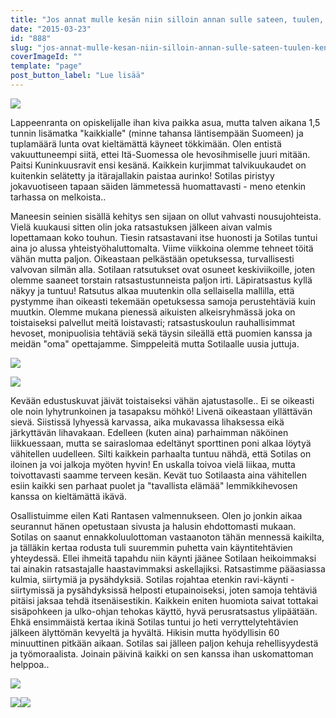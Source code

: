 ```yaml
---
title: "Jos annat mulle kesän niin silloin annan sulle sateen, tuulen, kenties kesän toisenkin."
date: "2015-03-23"
id: "888"
slug: "jos-annat-mulle-kesan-niin-silloin-annan-sulle-sateen-tuulen-kenties-kesan-toisenkin"
coverImageId: ""
template: "page"
post_button_label: "Lue lisää"
---
```


[![](images/IMG_1793_.png)](http://1.bp.blogspot.com/-TkGgUtzb2hs/VQ9IC5wM-vI/AAAAAAAAJSo/hAqVBg2RZP4/s1600/IMG_1793_.png)

  

Lappeenranta on opiskelijalle ihan kiva paikka asua, mutta talven aikana 1,5 tunnin lisämatka "kaikkialle" (minne tahansa läntisempään Suomeen) ja tuplamäärä lunta ovat kieltämättä käyneet tökkimään. Olen entistä vakuuttuneempi siitä, ettei Itä-Suomessa ole hevosihmiselle juuri mitään. Paitsi Kuninkuusravit ensi kesänä. Kaikkein kurjimmat talvikuukaudet on kuitenkin selätetty ja itärajallakin paistaa aurinko! Sotilas piristyy jokavuotiseen tapaan säiden lämmetessä huomattavasti - meno etenkin tarhassa on melkoista..

  

Maneesin seinien sisällä kehitys sen sijaan on ollut vahvasti nousujohteista. Vielä kuukausi sitten olin joka ratsastuksen jälkeen aivan valmis lopettamaan koko touhun. Tiesin ratsastavani itse huonosti ja Sotilas tuntui aina jo alussa yhteistyöhaluttomalta. Viime viikkoina olemme tehneet töitä vähän mutta paljon. Oikeastaan pelkästään opetuksessa, turvallisesti valvovan silmän alla. Sotilaan ratsutukset ovat osuneet keskiviikoille, joten olemme saaneet torstain ratsastustunneista paljon irti. Läpiratsastus kyllä näkyy ja tuntuu! Ratsutus alkaa muutenkin olla sellaisella mallilla, että pystymme ihan oikeasti tekemään opetuksessa samoja perustehtäviä kuin muutkin. Olemme mukana pienessä aikuisten alkeisryhmässä joka on toistaiseksi palvellut meitä loistavasti; ratsastuskoulun rauhallisimmat hevoset, monipuolisia tehtäviä sekä täysin sileällä että puomien kanssa ja meidän "oma" opettajamme. Simppeleitä mutta Sotilaalle uusia juttuja.

  

[![](images/IMG_1796_.png)](http://1.bp.blogspot.com/-FSg_okmcg9s/VQ9IAnuFyDI/AAAAAAAAJSg/PEM3mE4Ttn4/s1600/IMG_1796_.png)

  

[![](images/IMG_1826_.png)](http://1.bp.blogspot.com/-fIuWV0oUMYI/VQ9ICzwUyzI/AAAAAAAAJSs/3wznWztWleI/s1600/IMG_1826_.png)

  

Kevään edustuskuvat jäivät toistaiseksi vähän ajatustasolle.. Ei se oikeasti ole noin lyhytrunkoinen ja tasapaksu möhkö! Livenä oikeastaan yllättävän sievä. Siistissä lyhyessä karvassa, aika mukavassa lihaksessa eikä järkyttävän lihavakaan. Edelleen (kuten aina) parhaimman näköinen liikkuessaan, mutta se sairaslomaa edeltänyt sporttinen poni alkaa löytyä vähitellen uudelleen. Silti kaikkein parhaalta tuntuu nähdä, että Sotilas on iloinen ja voi jalkoja myöten hyvin! En uskalla toivoa vielä liikaa, mutta toivottavasti saamme terveen kesän. Kevät tuo Sotilaasta aina vähitellen esiin kaikki sen parhaat puolet ja "tavallista elämää" lemmikkihevosen kanssa on kieltämättä ikävä.

  

Osallistuimme eilen Kati Rantasen valmennukseen. Olen jo jonkin aikaa seurannut hänen opetustaan sivusta ja halusin ehdottomasti mukaan. Sotilas on saanut ennakkoluulottoman vastaanoton tähän mennessä kaikilta, ja tälläkin kertaa rodusta tuli suuremmin puhetta vain käyntitehtävien yhteydessä. Ellei ihmeitä tapahdu niin käynti jäänee Sotilaan heikoimmaksi tai ainakin ratsastajalle haastavimmaksi askellajiksi. Ratsastimme pääasiassa kulmia, siirtymiä ja pysähdyksiä. Sotilas rojahtaa etenkin ravi-käynti -siirtymissä ja pysähdyksissä helposti etupainoiseksi, joten samoja tehtäviä pitäisi jaksaa tehdä itsenäisestikin. Kaikkein eniten huomiota saivat tottakai sisäpohkeen ja ulko-ohjan tehokas käyttö, hyvä perusratsastus ylipäätään. Ehkä ensimmäistä kertaa ikinä Sotilas tuntui jo heti verryttelytehtävien jälkeen älyttömän kevyeltä ja hyvältä. Hikisin mutta hyödyllisin 60 minuuttinen pitkään aikaan. Sotilas sai jälleen paljon kehuja rehellisyydestä ja työmoraalista. Joinain päivinä kaikki on sen kanssa ihan uskomattoman helppoa..

  

[![](images/IMG_1823_.png)](http://4.bp.blogspot.com/-ySTJd1fRSdQ/VQ9ICwuVPfI/AAAAAAAAJTA/v-k1ygLzIoo/s1600/IMG_1823_.png)

  

[![](images/IMG_1806_.png)](http://3.bp.blogspot.com/-N6-PJtIi9aA/VQ9kNQRk7BI/AAAAAAAAJTQ/RGGxFmfAnQE/s1600/IMG_1806_.png)[![](images/IMG_1838_.png)](http://4.bp.blogspot.com/-Acfvx1f2q3U/VQ9IDkXB2NI/AAAAAAAAJSw/H23tXmNUF5w/s1600/IMG_1838_.png)
